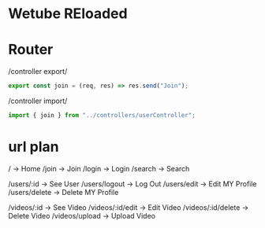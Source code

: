 # Wetube REloaded

# Router

/controller export/
```Javascript
export const join = (req, res) => res.send("Join");
```
/controller import/
```Javascript
import { join } from "../controllers/userController";
```


# url plan

/ -> Home
/join -> Join
/login -> Login
/search -> Search

/users/:id -> See User
/users/logout -> Log Out
/users/edit -> Edit MY Profile
/users/delete -> Delete MY Profile

/videos/:id -> See Video
/videos/:id/edit -> Edit Video
/videos/:id/delete -> Delete Video
/videos/upload -> Upload Video
